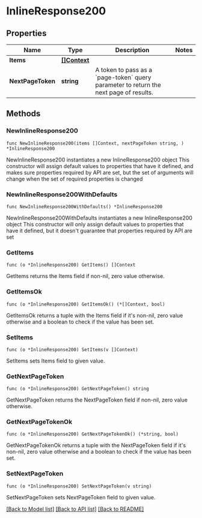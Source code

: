 # InlineResponse200

## Properties

Name | Type | Description | Notes
------------ | ------------- | ------------- | -------------
**Items** | [**[]Context**](Context.md) |  | 
**NextPageToken** | **string** | A token to pass as a &#x60;page-token&#x60; query parameter to return the next page of results. | 

## Methods

### NewInlineResponse200

`func NewInlineResponse200(items []Context, nextPageToken string, ) *InlineResponse200`

NewInlineResponse200 instantiates a new InlineResponse200 object
This constructor will assign default values to properties that have it defined,
and makes sure properties required by API are set, but the set of arguments
will change when the set of required properties is changed

### NewInlineResponse200WithDefaults

`func NewInlineResponse200WithDefaults() *InlineResponse200`

NewInlineResponse200WithDefaults instantiates a new InlineResponse200 object
This constructor will only assign default values to properties that have it defined,
but it doesn't guarantee that properties required by API are set

### GetItems

`func (o *InlineResponse200) GetItems() []Context`

GetItems returns the Items field if non-nil, zero value otherwise.

### GetItemsOk

`func (o *InlineResponse200) GetItemsOk() (*[]Context, bool)`

GetItemsOk returns a tuple with the Items field if it's non-nil, zero value otherwise
and a boolean to check if the value has been set.

### SetItems

`func (o *InlineResponse200) SetItems(v []Context)`

SetItems sets Items field to given value.


### GetNextPageToken

`func (o *InlineResponse200) GetNextPageToken() string`

GetNextPageToken returns the NextPageToken field if non-nil, zero value otherwise.

### GetNextPageTokenOk

`func (o *InlineResponse200) GetNextPageTokenOk() (*string, bool)`

GetNextPageTokenOk returns a tuple with the NextPageToken field if it's non-nil, zero value otherwise
and a boolean to check if the value has been set.

### SetNextPageToken

`func (o *InlineResponse200) SetNextPageToken(v string)`

SetNextPageToken sets NextPageToken field to given value.



[[Back to Model list]](../README.md#documentation-for-models) [[Back to API list]](../README.md#documentation-for-api-endpoints) [[Back to README]](../README.md)



